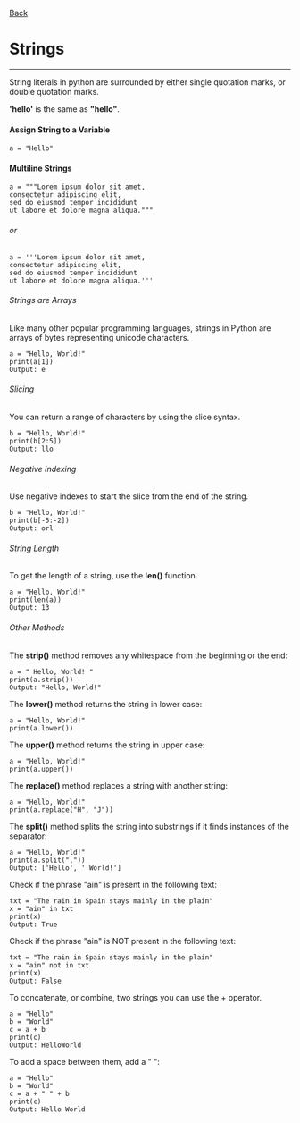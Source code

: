 [Back](/main/basic.md)

# Strings
---

String literals in python are surrounded by either single quotation marks, or double quotation marks.

**'hello'** is the same as **"hello"**.


#### Assign String to a Variable
~~~~
a = "Hello"
~~~~

#### Multiline Strings
~~~~
a = """Lorem ipsum dolor sit amet,
consectetur adipiscing elit,
sed do eiusmod tempor incididunt
ut labore et dolore magna aliqua."""
~~~~

###### or
~~~~
a = '''Lorem ipsum dolor sit amet,
consectetur adipiscing elit,
sed do eiusmod tempor incididunt
ut labore et dolore magna aliqua.'''
~~~~

###### Strings are Arrays
Like many other popular programming languages, strings in Python are arrays of bytes representing unicode characters.
~~~~
a = "Hello, World!"
print(a[1])
Output: e
~~~~

###### Slicing
You can return a range of characters by using the slice syntax.
~~~~
b = "Hello, World!"
print(b[2:5])
Output: llo
~~~~

###### Negative Indexing
Use negative indexes to start the slice from the end of the string.
~~~~
b = "Hello, World!"
print(b[-5:-2])
Output: orl
~~~~

###### String Length
To get the length of a string, use the **len()** function.
~~~~
a = "Hello, World!"
print(len(a))
Output: 13
~~~~

###### Other Methods

The **strip()** method removes any whitespace from the beginning or the end:
~~~~
a = " Hello, World! "
print(a.strip())
Output: "Hello, World!"
~~~~

The **lower()** method returns the string in lower case:
~~~~
a = "Hello, World!"
print(a.lower())
~~~~

The **upper()** method returns the string in upper case:
~~~~
a = "Hello, World!"
print(a.upper()) 
~~~~

The **replace()** method replaces a string with another string:
~~~~
a = "Hello, World!"
print(a.replace("H", "J"))
~~~~

The **split()** method splits the string into substrings if it finds instances of the separator:
~~~~
a = "Hello, World!"
print(a.split(","))
Output: ['Hello', ' World!'] 
~~~~

Check if the phrase "ain" is present in the following text:
~~~~
txt = "The rain in Spain stays mainly in the plain"
x = "ain" in txt
print(x)
Output: True
~~~~

Check if the phrase "ain" is NOT present in the following text:
~~~~
txt = "The rain in Spain stays mainly in the plain"
x = "ain" not in txt
print(x) 
Output: False
~~~~

To concatenate, or combine, two strings you can use the + operator.
~~~~
a = "Hello"
b = "World"
c = a + b
print(c)
Output: HelloWorld
~~~~

To add a space between them, add a " ":
~~~~
a = "Hello"
b = "World"
c = a + " " + b
print(c)
Output: Hello World
~~~~
